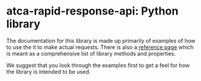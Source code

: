# atca-rapid-response-api: Python library

The documentation for this library is made up primarily of examples of how to use
the it to make actual requests. There is also a [reference page](docs/reference.md)
which is meant as a comprehensive list of library methods and properties.

We suggest that you look through the examples first to get a feel for how the
library is intended to be used.

